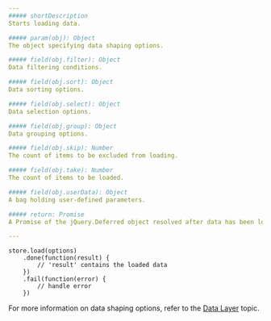 ```yaml
---
##### shortDescription
Starts loading data.

##### param(obj): Object
The object specifying data shaping options.

##### field(obj.filter): Object
Data filtering conditions.

##### field(obj.sort): Object
Data sorting options.

##### field(obj.select): Object
Data selection options.

##### field(obj.group): Object
Data grouping options.

##### field(obj.skip): Number
The count of items to be excluded from loading.

##### field(obj.take): Number
The count of items to be loaded.

##### field(obj.userData): Object
A bag holding user-defined parameters.

##### return: Promise
A Promise of the jQuery.Deferred object resolved after data has been loaded.

---
```

<!--JavaScript-->
    store.load(options)
        .done(function(result) {
            // 'result' contains the loaded data
        })
        .fail(function(error) {
            // handle error
        })

For more information on data shaping options, refer to the [Data Layer](/concepts/30%20Data%20Layer/5%20Data%20Layer/2%20Reading%20Data '/Documentation/Guide/Data_Layer/Data_Layer/#Reading_Data') topic.